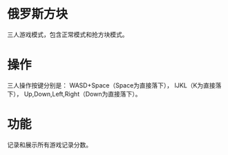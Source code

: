 # 俄罗斯方块

三人游戏模式，包含正常模式和抢方块模式。

# 操作
三人操作按键分别是：
WASD+Space（Space为直接落下），
IJKL（K为直接落下），
Up,Down,Left,Right（Down为直接落下）。


# 功能
记录和展示所有游戏记录分数。
